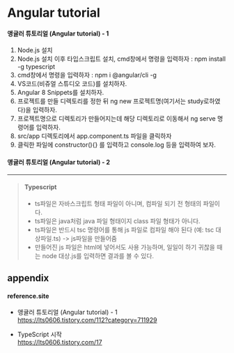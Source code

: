 # Angular tutorial

#### 앵귤러 튜토리얼 (Angular tutorial) - 1
1. Node.js 설치
2. Node.js 설치 이후 타입스크립트 설치, cmd창에서 명령을 입력하자 : npm install -g typescript
3. cmd창에서 명령을 입력하자 : npm i @angular/cli -g
4. VS코드(비쥬얼 스튜디오 코드)를 설치하자.
5. Angular 8 Snippets를 설치하자.
6. 프로젝트를 만들 디렉토리를 정한 뒤 ng new 프로젝트명(여기서는 study로하였다)을 입력하자.
7. 프로젝트명으로 디렉토리가 만들어지는데 해당 디렉토리로 이동해서 ng serve 명령어를 입력하자.
8. src/app 디렉토리에서 app.component.ts 파일을 클릭하자
9. 클릭한 파일에 constructor(){} 를 입력하고 console.log 등을 입력하여 보자.

#### 앵귤러 튜토리얼 (Angular tutorial) - 2

---

>#### Typescript  
>- ts파일은 자바스크립트 형태 파일이 아니며, 컴파일 되기 전 형태의 파일이다.  
>- ts파일은 java처럼 java 파일 형태이지 class 파일 형태가 아니다.  
>- ts파일은 반드시 tsc 명령어를 통해 js 파일로 컴파일 해야 된다 (예: tsc 대상파일.ts) -> js파일을 만들어줌  
>- 만들어진 js 파일은 html에 넣어서도 사용 가능하며, 일일이 하기 귀찮을 때는 node 대상.js를 입력하면 결과를 볼 수 있다.  

## appendix

#### reference.site

+ 앵귤러 튜토리얼 (Angular tutorial) - 1  
https://lts0606.tistory.com/112?category=711929  

+ TypeScript 시작  
https://lts0606.tistory.com/17  
